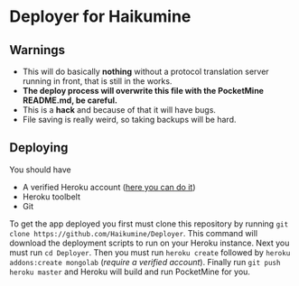 Deployer for Haikumine
==========================

## Warnings 
* This will do basically **nothing** without a protocol translation server running in front, that is still in the works.
* **The deploy process will overwrite this file with the PocketMine README.md, be careful.**
* This is a **hack** and because of that it will have bugs.
* File saving is really weird, so taking backups will be hard.

## Deploying 
You should have

* A verified Heroku account ([here you can do it](https://heroku.com/verify))
* Heroku toolbelt
* Git

To get the app deployed you first must clone this repository by running `git clone https://github.com/Haikumine/Deployer`. This command will download the deployment scripts to run on your Heroku instance. Next you must run `cd Deployer`. Then you must run `heroku create` followed by `heroku addons:create mongolab` (*require a verified account*). Finally run `git push heroku master` and Heroku will build and run PocketMine for you.

